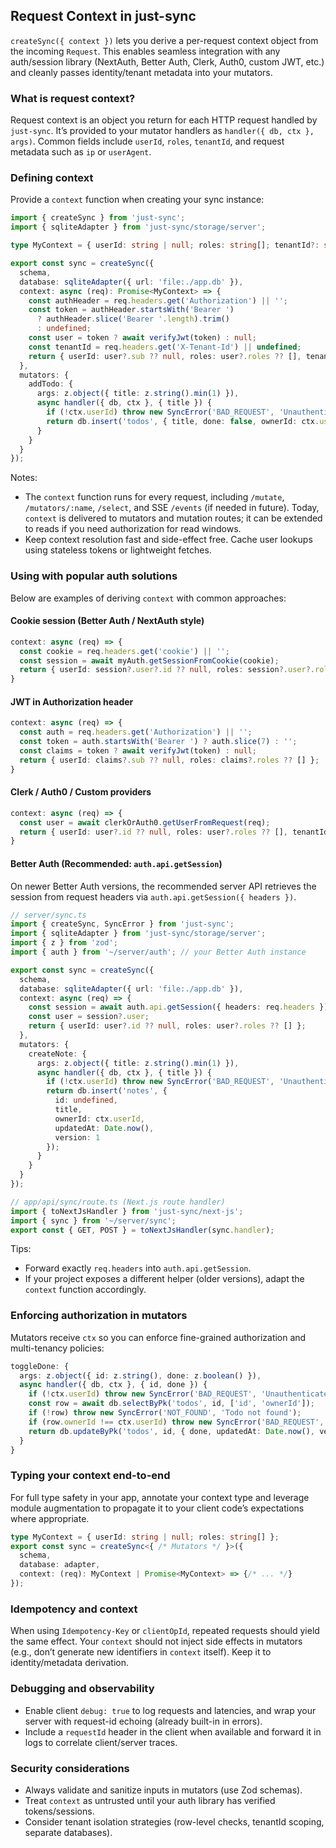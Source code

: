 ## Request Context in just-sync

`createSync({ context })` lets you derive a per-request context object from the incoming `Request`. This enables seamless integration with any auth/session library (NextAuth, Better Auth, Clerk, Auth0, custom JWT, etc.) and cleanly passes identity/tenant metadata into your mutators.

### What is request context?

Request context is an object you return for each HTTP request handled by `just-sync`. It’s provided to your mutator handlers as `handler({ db, ctx }, args)`. Common fields include `userId`, `roles`, `tenantId`, and request metadata such as `ip` or `userAgent`.

### Defining context

Provide a `context` function when creating your sync instance:

```ts
import { createSync } from 'just-sync';
import { sqliteAdapter } from 'just-sync/storage/server';

type MyContext = { userId: string | null; roles: string[]; tenantId?: string };

export const sync = createSync({
  schema,
  database: sqliteAdapter({ url: 'file:./app.db' }),
  context: async (req): Promise<MyContext> => {
    const authHeader = req.headers.get('Authorization') || '';
    const token = authHeader.startsWith('Bearer ')
      ? authHeader.slice('Bearer '.length).trim()
      : undefined;
    const user = token ? await verifyJwt(token) : null;
    const tenantId = req.headers.get('X-Tenant-Id') || undefined;
    return { userId: user?.sub ?? null, roles: user?.roles ?? [], tenantId };
  },
  mutators: {
    addTodo: {
      args: z.object({ title: z.string().min(1) }),
      async handler({ db, ctx }, { title }) {
        if (!ctx.userId) throw new SyncError('BAD_REQUEST', 'Unauthenticated');
        return db.insert('todos', { title, done: false, ownerId: ctx.userId, updatedAt: Date.now(), version: 1 });
      }
    }
  }
});
```

Notes:
- The `context` function runs for every request, including `/mutate`, `/mutators/:name`, `/select`, and SSE `/events` (if needed in future). Today, `context` is delivered to mutators and mutation routes; it can be extended to reads if you need authorization for read windows.
- Keep context resolution fast and side-effect free. Cache user lookups using stateless tokens or lightweight fetches.

### Using with popular auth solutions

Below are examples of deriving `context` with common approaches:

#### Cookie session (Better Auth / NextAuth style)

```ts
context: async (req) => {
  const cookie = req.headers.get('cookie') || '';
  const session = await myAuth.getSessionFromCookie(cookie);
  return { userId: session?.user?.id ?? null, roles: session?.user?.roles ?? [] };
}
```

#### JWT in Authorization header

```ts
context: async (req) => {
  const auth = req.headers.get('Authorization') || '';
  const token = auth.startsWith('Bearer ') ? auth.slice(7) : '';
  const claims = token ? await verifyJwt(token) : null;
  return { userId: claims?.sub ?? null, roles: claims?.roles ?? [] };
}
```

#### Clerk / Auth0 / Custom providers

```ts
context: async (req) => {
  const user = await clerkOrAuth0.getUserFromRequest(req);
  return { userId: user?.id ?? null, roles: user?.roles ?? [], tenantId: user?.orgId };
}
```

#### Better Auth (Recommended: `auth.api.getSession`)

On newer Better Auth versions, the recommended server API retrieves the session from request headers via `auth.api.getSession({ headers })`.

```ts
// server/sync.ts
import { createSync, SyncError } from 'just-sync';
import { sqliteAdapter } from 'just-sync/storage/server';
import { z } from 'zod';
import { auth } from '~/server/auth'; // your Better Auth instance

export const sync = createSync({
  schema,
  database: sqliteAdapter({ url: 'file:./app.db' }),
  context: async (req) => {
    const session = await auth.api.getSession({ headers: req.headers });
    const user = session?.user;
    return { userId: user?.id ?? null, roles: user?.roles ?? [] };
  },
  mutators: {
    createNote: {
      args: z.object({ title: z.string().min(1) }),
      async handler({ db, ctx }, { title }) {
        if (!ctx.userId) throw new SyncError('BAD_REQUEST', 'Unauthenticated');
        return db.insert('notes', {
          id: undefined,
          title,
          ownerId: ctx.userId,
          updatedAt: Date.now(),
          version: 1
        });
      }
    }
  }
});

// app/api/sync/route.ts (Next.js route handler)
import { toNextJsHandler } from 'just-sync/next-js';
import { sync } from '~/server/sync';
export const { GET, POST } = toNextJsHandler(sync.handler);
```

Tips:
- Forward exactly `req.headers` into `auth.api.getSession`.
- If your project exposes a different helper (older versions), adapt the `context` function accordingly.

### Enforcing authorization in mutators

Mutators receive `ctx` so you can enforce fine-grained authorization and multi-tenancy policies:

```ts
toggleDone: {
  args: z.object({ id: z.string(), done: z.boolean() }),
  async handler({ db, ctx }, { id, done }) {
    if (!ctx.userId) throw new SyncError('BAD_REQUEST', 'Unauthenticated');
    const row = await db.selectByPk('todos', id, ['id', 'ownerId']);
    if (!row) throw new SyncError('NOT_FOUND', 'Todo not found');
    if (row.ownerId !== ctx.userId) throw new SyncError('BAD_REQUEST', 'Forbidden');
    return db.updateByPk('todos', id, { done, updatedAt: Date.now(), version: (row as any).version ? (row as any).version + 1 : 1 });
  }
}
```

### Typing your context end-to-end

For full type safety in your app, annotate your context type and leverage module augmentation to propagate it to your client code’s expectations where appropriate.

```ts
type MyContext = { userId: string | null; roles: string[] };
export const sync = createSync<{ /* Mutators */ }>({
  schema,
  database: adapter,
  context: (req): MyContext | Promise<MyContext> => {/* ... */}
});
```

### Idempotency and context

When using `Idempotency-Key` or `clientOpId`, repeated requests should yield the same effect. Your `context` should not inject side effects in mutators (e.g., don’t generate new identifiers in `context` itself). Keep it to identity/metadata derivation.

### Debugging and observability

- Enable client `debug: true` to log requests and latencies, and wrap your server with request-id echoing (already built-in in errors).
- Include a `requestId` header in the client when available and forward it in logs to correlate client/server traces.

### Security considerations

- Always validate and sanitize inputs in mutators (use Zod schemas).
- Treat `context` as untrusted until your auth library has verified tokens/sessions.
- Consider tenant isolation strategies (row-level checks, tenantId scoping, separate databases).

